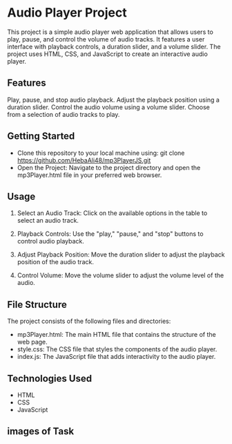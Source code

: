 # Audio Player Project

This project is a simple audio player web application that allows users to play, pause, and control the volume of audio tracks. It features a user interface with playback controls, a duration slider, and a volume slider. The project uses HTML, CSS, and JavaScript to create an interactive audio player.

## Features

Play, pause, and stop audio playback.
Adjust the playback position using a duration slider.
Control the audio volume using a volume slider.
Choose from a selection of audio tracks to play.

## Getting Started

- Clone this repository to your local machine using:
  git clone https://github.com/HebaAli48/mp3PlayerJS.git
- Open the Project: Navigate to the project directory and open the mp3Player.html file in your preferred web browser.

## Usage

1. Select an Audio Track: Click on the available options in the table to select an audio track.

2. Playback Controls: Use the "play," "pause," and "stop" buttons to control audio playback.

3. Adjust Playback Position: Move the duration slider to adjust the playback position of the audio track.

4. Control Volume: Move the volume slider to adjust the volume level of the audio.

## File Structure

The project consists of the following files and directories:

- mp3Player.html: The main HTML file that contains the structure of the web page.
- style.css: The CSS file that styles the components of the audio player.
- index.js: The JavaScript file that adds interactivity to the audio player.

## Technologies Used

- HTML
- CSS
- JavaScript

## images of Task
